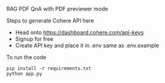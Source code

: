 RAG PDF QnA with PDF previewer mode

Steps to generate Cohere API here 
- Head onto https://dashboard.cohere.com/api-keys
- Signup for free
- Create API key and place it in .env same as .env.example

To run the code

```
pip install -r requirements.txt
python app.py
```
